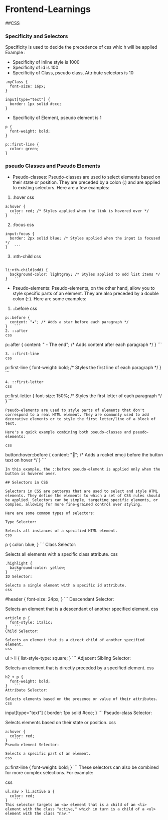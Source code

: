 # Frontend-Learnings

##CSS
### Specificity and Selectors 

Specificity is used to decide the precedence of css whic h will be applied 
Example :
- Specificity of Inline style is 1000
- Specificity of id is 100
- Specificity of Class, pseudo class, Attribute selectors is 10
```
.myClass {
  font-size: 16px;
}

input[type="text"] {
  border: 1px solid #ccc;
}
```

- Specificity of Element, pseudo element is 1

```
p {
  font-weight: bold;
}

p::first-line {
  color: green;
}
```
### pseudo Classes and Pseudo Elements 

- Pseudo-classes:
Pseudo-classes are used to select elements based on their state or position. They are preceded by a colon (:) and are applied to existing selectors. Here are a few examples:

1. :hover
css
```
a:hover {
  color: red; /* Styles applied when the link is hovered over */
}   ```

```
2. :focus
css
```
input:focus {
  border: 2px solid blue; /* Styles applied when the input is focused */
}   ```

```
3. :nth-child
css

```

li:nth-child(odd) {
  background-color: lightgray; /* Styles applied to odd list items */
}   ```

```
- Pseudo-elements:
Pseudo-elements, on the other hand, allow you to style specific parts of an element. They are also preceded by a double colon (::). Here are some examples:

1. ::before
css
```
p::before {
  content: "★"; /* Adds a star before each paragraph */
}   ```
2. ::after
css
```
p::after {
  content: " - The end"; /* Adds content after each paragraph */
}   ```
```
3. ::first-line
css
```
p::first-line {
  font-weight: bold; /* Styles the first line of each paragraph */
}   ```
```
4. ::first-letter
css
```
p::first-letter {
  font-size: 150%; /* Styles the first letter of each paragraph */
}   ```
```
Pseudo-elements are used to style parts of elements that don't correspond to a real HTML element. They are commonly used to add decorative elements or to style the first letter/line of a block of text.

Here's a quick example combining both pseudo-classes and pseudo-elements:

css
```
button:hover::before {
  content: "🚀"; /* Adds a rocket emoji before the button text on hover */
}   ```
```
In this example, the ::before pseudo-element is applied only when the button is hovered over.

## Selectors in CSS

Selectors in CSS are patterns that are used to select and style HTML elements. They define the elements to which a set of CSS rules should be applied. Selectors can be simple, targeting specific elements, or complex, allowing for more fine-grained control over styling.

Here are some common types of selectors:

Type Selector:

Selects all instances of a specified HTML element.
css
```
p {
  color: blue;
}   ```
Class Selector:

Selects all elements with a specific class attribute.
css
```
.highlight {
  background-color: yellow;
}   ```
ID Selector:

Selects a single element with a specific id attribute.
css
```
#header {
  font-size: 24px;
}   ```
Descendant Selector:

Selects an element that is a descendant of another specified element.
css
```
article p {
  font-style: italic;
}   ```
Child Selector:

Selects an element that is a direct child of another specified element.
css
```
ul > li {
  list-style-type: square;
}   ```
Adjacent Sibling Selector:

Selects an element that is directly preceded by a specified element.
css
```
h2 + p {
  font-weight: bold;
}   ```
Attribute Selector:

Selects elements based on the presence or value of their attributes.
css
```
input[type="text"] {
  border: 1px solid #ccc;
}   ```
Pseudo-class Selector:

Selects elements based on their state or position.
css
```
a:hover {
  color: red;
}   ```
Pseudo-element Selector:

Selects a specific part of an element.
css
```
p::first-line {
  font-weight: bold;
}   ```
These selectors can also be combined for more complex selections. For example:

css
```
ul.nav > li.active a {
  color: red;
}   ```
This selector targets an <a> element that is a child of an <li> element with the class "active," which in turn is a child of a <ul> element with the class "nav."

